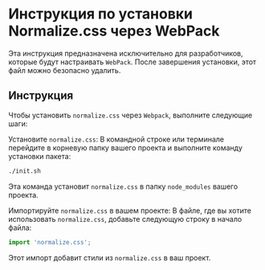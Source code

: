 # Инструкция по установки Normalize.css через WebPack

Эта инструкция предназначена исключительно для разработчиков, которые будут настраивать `WebPack`. После завершения установки, этот файл можно безопасно удалить.

## Инструкция

Чтобы установить `normalize.css` через `Webpack`, выполните следующие шаги:

Установите `normalize.css`: В командной строке или терминале перейдите в корневую папку вашего проекта и выполните команду установки пакета:

```bash
./init.sh
```

Эта команда установит `normalize.css` в папку `node_modules` вашего проекта.

Импортируйте `normalize.css` в вашем проекте: В файле, где вы хотите использовать `normalize.css`, добавьте следующую строку в начало файла:

```js
import 'normalize.css';
```

Этот импорт добавит стили из `normalize.css` в ваш проект.
